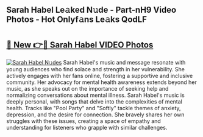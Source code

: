 ## Sarah Habel Le𝚊ked N𝚞de - Part-nH9 Video Photos - Hot Onlyf𝚊ns Le𝚊ks QodLF

# <h2><a href="http://ab89369.deff.icu/?id=Sarah+Habel">🔗 New 👉🔴 Sarah Habel VIDEO Photos</a></h2>

[![Sarah Habel N𝚞des](https://i.imgur.com/rIISA9y.gif)](http://ab89369.deff.icu/?id=Sarah+Habel)
Sarah Habel's music and message resonate with young audiences who find solace and strength in her vulnerability. She actively engages with her fans online, fostering a supportive and inclusive community. Her advocacy for mental health awareness extends beyond her music, as she speaks out on the importance of seeking help and normalizing conversations about mental illness. Sarah Habel's music is deeply personal, with songs that delve into the complexities of mental health. Tracks like "Pool Party" and "Softly" tackle themes of anxiety, depression, and the desire for connection. She bravely shares her own struggles with these issues, creating a space of empathy and understanding for listeners who grapple with similar challenges.
